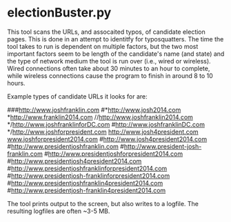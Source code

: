 electionBuster.py
=================

This tool scans the URLs, and assocaited typos, of candidate election pages. This is done in an attempt to identitfy for typosquatters. The time the tool takes to run is dependent on multiple factors, but the two most important factors seem to be length of the candidate's name (and state) and the type of network medium the tool is run over (i.e., wired or wireless). Wired connections often take about 30 minutes to an hour to complete, while wireless connections cause the program to finish in around 8 to 10 hours. 

Example types of candidate URLs it looks for are:

###http://www.joshfranklin.com
#*http://www.josh2014.com
*http://www.franklin2014.com
//http://www.joshfranklin2014.com
*/http://www.joshfranklinforDC.com
#http://www.joshfranklinDC.com
*/http://www.joshforpresident.com
http://www.josh4president.com
www.joshforpresident2014.com
#http://www.josh4president2014.com
#http://www.presidentjoshfranklin.com
#http://www.president-josh-franklin.com
#http://www.presidentjoshforpresident2014.com
#http://www.presidentjosh4president2014.com
#http://www.presidentjoshfranklinforpresident2014.com
#http://www.presidentjosh-franklinforpresident2014.com
#http://www.presidentjoshfranklin4president2014.com
#http://www.presidentjosh-franklin4president2014.com

The tool prints output to the screen, but also writes to a logfile. The resulting logfiles are often ~3-5 MB. 
